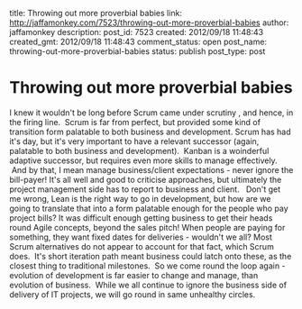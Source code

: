 title: Throwing out more proverbial babies
link: http://jaffamonkey.com/7523/throwing-out-more-proverbial-babies
author: jaffamonkey
description: 
post_id: 7523
created: 2012/09/18 11:48:43
created_gmt: 2012/09/18 11:48:43
comment_status: open
post_name: throwing-out-more-proverbial-babies
status: publish
post_type: post

# Throwing out more proverbial babies

I knew it wouldn't be long before Scrum came under scrutiny , and hence, in the firing line.  Scrum is far from perfect, but provided some kind of transition form palatable to both business and development. Scrum has had it's day, but it's very important to have a relevant successor (again, palatable to both business and development).  Kanban is a woinderful adaptive successor, but requires even more skills to manage effectively.  And by that, I mean manage business/client expectations - never ignore the bill-payer! It's all well and good to criticise approaches, but ultimately the project management side has to report to business and client.   Don't get me wrong, Lean is the right way to go in development, but how are we going to translate that into a form palatable enough for the people who pay project bills? It was difficult enough getting business to get their heads round Agile concepts, beyond the sales pitch! When people are paying for something, they want fixed dates for deliveries - wouldn't we all? Most Scrum alternatives do not appear to account for that fact, which Scrum does.  It's short iteration path meant business could latch onto these, as the closest thing to traditional milestones.  So we come round the loop again - evolution of development is far easier to change and manage, than evolution of business.  While we all continue to ignore the business side of delivery of IT projects, we will go round in same unhealthy circles.